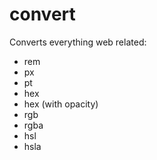 # convert

Converts everything web related:

- rem
- px
- pt
- hex
- hex (with opacity)
- rgb
- rgba
- hsl
- hsla
